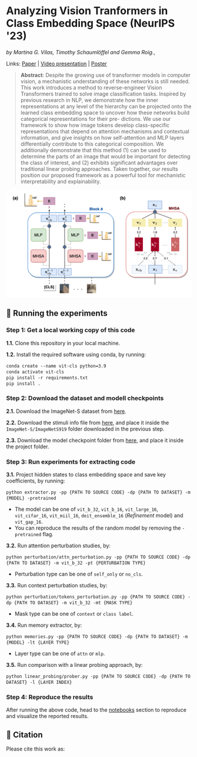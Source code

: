 # Analyzing Vision Tranformers in Class Embedding Space (NeurIPS '23)
_by Martina G. Vilas, Timothy Schaumlöffel and Gemma Roig._, 

Links: [Paper]() | [Video presentation]() | [Poster]()

> __Abstract__: Despite the growing use of transformer models in computer vision, a mechanistic
understanding of these networks is still needed. This work introduces a method to
reverse-engineer Vision Transformers trained to solve image classification tasks.
Inspired by previous research in NLP, we demonstrate how the inner representations
at any level of the hierarchy can be projected onto the learned class embedding
space to uncover how these networks build categorical representations for their pre-
dictions. We use our framework to show how image tokens develop class-specific
representations that depend on attention mechanisms and contextual information,
and give insights on how self-attention and MLP layers differentially contribute to
this categorical composition. We additionally demonstrate that this method (1) can
be used to determine the parts of an image that would be important for detecting
the class of interest, and (2) exhibits significant advantages over traditional linear
probing approaches. Taken together, our results position our proposed framework
as a powerful tool for mechanistic interpretability and explainability.

![framework](framework.png)

 
## :wrench: Running the experiments

### Step 1: Get a local working copy of this code
__1.1.__ Clone this repository in your local machine.

__1.2.__ Install the required software using conda, by running:
```
conda create --name vit-cls python=3.9
conda activate vit-cls
pip install -r requirements.txt
pip install .
```

### Step 2: Download the dataset and modell checkpoints
__2.1.__ Download the ImageNet-S dataset from [here](https://github.com/LUSSeg/ImageNet-S).

__2.2.__ Download the stimuli info file from [here](https://drive.google.com/drive/folders/1bkJeOGMxU2Ta0CrtKeY9JBLArwmQM9mu?usp=sharing), and place it inside the `ImageNet-S/ImageNetS919`
folder downloaded in the previous step.

__2.3.__ Download the model checkpoint folder from [here](https://drive.google.com/drive/folders/1bkJeOGMxU2Ta0CrtKeY9JBLArwmQM9mu?usp=sharing), and place it inside the project folder.

### Step 3: Run experiments for extracting code
__3.1.__ Project hidden states to class embedding space and save key coefficients, by running:
```
python extractor.py -pp {PATH TO SOURCE CODE} -dp {PATH TO DATASET} -m {MODEL} -pretrained
```
- The model can be one of `vit_b_32`, `vit_b_16`, `vit_large_16`, `vit_cifar_16`, `vit_miil_16`, `deit_ensemble_16` (_Refinement_ model) and `vit_gap_16`.
- You can reproduce the results of the random model by removing the `-pretrained` flag.


__3.2.__ Run attention perturbation studies, by:
```
python perturbation/attn_perturbation.py -pp {PATH TO SOURCE CODE} -dp {PATH TO DATASET} -m vit_b_32 -pt {PERTURBATION TYPE}
```
- Perturbation type can be one of `self_only` or `no_cls`.

__3.3.__ Run context perturbation studies, by:
```
python perturbation/tokens_perturbation.py -pp {PATH TO SOURCE CODE} -dp {PATH TO DATASET} -m vit_b_32 -mt {MASK TYPE}
```
- Mask type can be one of `context` or `class label`.

__3.4.__ Run memory extractor, by:
```
python memories.py -pp {PATH TO SOURCE CODE} -dp {PATH TO DATASET} -m {MODEL} -lt {LAYER TYPE}
```
- Layer type can be one of `attn` or `mlp`.

__3.5.__ Run comparison with a linear probing approach, by:
```
python linear_probing/prober.py -pp {PATH TO SOURCE CODE} -dp {PATH TO DATASET} -l {LAYER INDEX}
```

### Step 4: Reproduce the results
After running the above code, 
head to the [notebooks](https://github.com/martinagvilas/vit-cls_emb/tree/main/notebooks) section to reproduce and visualize the reported results.
 
 
## :paperclip: Citation
Please cite this work as: